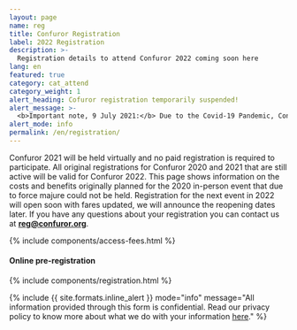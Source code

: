 ```yaml
---
layout: page
name: reg
title: Confuror Registration
label: 2022 Registration
description: >-
  Registration details to attend Confuror 2022 coming soon here
lang: en
featured: true
category: cat_attend
category_weight: 1
alert_heading: Cofuror registration temporarily suspended!
alert_message: >-
  <b>Important note, 9 July 2021:</b> Due to the Covid-19 Pandemic, Confuror registration is temporarily suspended. The in-person event will be held until October 2022. All active registrations from 2020 and 2021 will be valid in 2022. Read the full Covid-19 status report for the most up-to-date details regarding the event <a href='http://www.confuror.org/en/covid-19/'>here</a>.
alert_mode: info
permalink: /en/registration/
---
```


Confuror 2021 will be held virtually and no paid registration is required to participate. All original registrations for Confuror 2020 and 2021 that are still active will be valid for Confuror 2022. This page shows information on the costs and benefits originally planned for the 2020 in-person event that due to force majure could not be held. Registration for the next event in 2022 will open soon with fares updated, we will announce the reopening dates later. If you have any questions about your registration you can contact us at **reg@confuror.org**.

{% include components/access-fees.html %}

#### Online pre-registration

{% include components/registration.html %}

{%
  include {{ site.formats.inline_alert }}
  mode="info"
  message="All information provided through this form is confidential. Read our privacy policy to know more about what we do with your information <a href='/en/privacy/'>here</a>."
%}